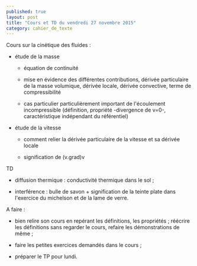 ```yaml
---
published: true
layout: post
title: "Cours et TD du vendredi 27 novembre 2015"
category: cahier_de_texte
---
```

Cours sur la cinétique des fluides :

- étude de la masse

  - équation de continuité

  - mise en évidence des différentes contributions, dérivée particulaire de la masse volumique, dérivée locale, dérivée convective, terme de compressibilité

  - cas particulier particulièrement important de l'écoulement incompressible (définition, propriété -divergence de v=0-, caractéristique indépendant du référentiel)

- étude de la vitesse

  - comment relier la dérivée particulaire de la vitesse et sa dérivée locale

  - signification de (v.grad)v

TD

- diffusion thermique : conductivité thermique dans le sol ;

- interférence : bulle de savon + signification de la teinte plate dans l'exercice du michelson et de la lame de verre.

A faire :

- bien relire son cours en repérant les définitions, les propriétés ; réécrire les définitions sans regarder le cours, refaire les démonstrations de même ;

- faire les petites exercices demandés dans le cours ;

- préparer le TP pour lundi.

